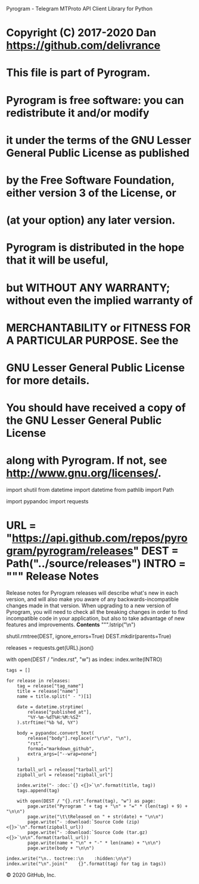 
Pyrogram - Telegram MTProto API Client Library for Python
#  Copyright (C) 2017-2020 Dan <https://github.com/delivrance>
#
#  This file is part of Pyrogram.
#
#  Pyrogram is free software: you can redistribute it and/or modify
#  it under the terms of the GNU Lesser General Public License as published
#  by the Free Software Foundation, either version 3 of the License, or
#  (at your option) any later version.
#
#  Pyrogram is distributed in the hope that it will be useful,
#  but WITHOUT ANY WARRANTY; without even the implied warranty of
#  MERCHANTABILITY or FITNESS FOR A PARTICULAR PURPOSE.  See the
#  GNU Lesser General Public License for more details.
#
#  You should have received a copy of the GNU Lesser General Public License
#  along with Pyrogram.  If not, see <http://www.gnu.org/licenses/>.

import shutil
from datetime import datetime
from pathlib import Path

import pypandoc
import requests

URL = "https://api.github.com/repos/pyrogram/pyrogram/releases"
DEST = Path("../source/releases")
INTRO = """
Release Notes
=============
Release notes for Pyrogram releases will describe what's new in each version, and will also make you aware of any
backwards-incompatible changes made in that version.
When upgrading to a new version of Pyrogram, you will need to check all the breaking changes in order to find
incompatible code in your application, but also to take advantage of new features and improvements.
**Contents**
""".lstrip("\n")

shutil.rmtree(DEST, ignore_errors=True)
DEST.mkdir(parents=True)

releases = requests.get(URL).json()

with open(DEST / "index.rst", "w") as index:
    index.write(INTRO)

    tags = []

    for release in releases:
        tag = release["tag_name"]
        title = release["name"]
        name = title.split(" - ")[1]

        date = datetime.strptime(
            release["published_at"],
            "%Y-%m-%dT%H:%M:%SZ"
        ).strftime("%b %d, %Y")

        body = pypandoc.convert_text(
            release["body"].replace(r"\r\n", "\n"),
            "rst",
            format="markdown_github",
            extra_args=["--wrap=none"]
        )

        tarball_url = release["tarball_url"]
        zipball_url = release["zipball_url"]

        index.write("- :doc:`{} <{}>`\n".format(title, tag))
        tags.append(tag)

        with open(DEST / "{}.rst".format(tag), "w") as page:
            page.write("Pyrogram " + tag + "\n" + "=" * (len(tag) + 9) + "\n\n")
            page.write("\t\tReleased on " + str(date) + "\n\n")
            page.write("- :download:`Source Code (zip) <{}>`\n".format(zipball_url))
            page.write("- :download:`Source Code (tar.gz) <{}>`\n\n".format(tarball_url))
            page.write(name + "\n" + "-" * len(name) + "\n\n")
            page.write(body + "\n\n")

    index.write("\n.. toctree::\n    :hidden:\n\n")
    index.write("\n".join("    {}".format(tag) for tag in tags))
© 2020 GitHub, Inc.
